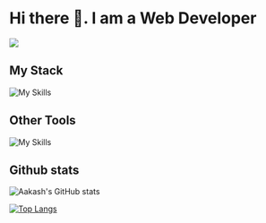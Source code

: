 # Hi there 👋. I am a Web Developer
![](https://komarev.com/ghpvc/?username=Dark-ak&color=green)

## My Stack

![My Skills](https://skillicons.dev/icons?i=mongodb,express,react,nodejs,django)

## Other Tools
![My Skills](https://skillicons.dev/icons?i=python,mysql,tailwind,nextjs,figma,flutter,vite)

## Github stats

![Aakash's GitHub stats](https://github-readme-stats.vercel.app/api?username=Dark-ak&show_icons=true&theme=synthwave)

[![Top Langs](https://github-readme-stats.vercel.app/api/top-langs/?username=Dark-ak&layout=donut&theme=synthwave)](https://github.com/anuraghazra/github-readme-stats)


